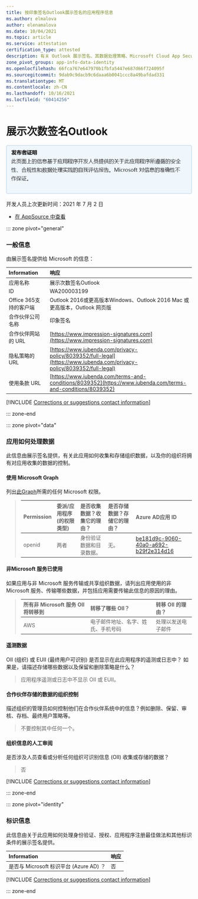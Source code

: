 ```yaml
---
title: 按印象签名Outlook展示签名的应用程序信息
ms.author: elmalova
author: elenamalova
ms.date: 10/04/2021
ms.topic: article
ms.service: attestation
certification_type: attested
description: 有关 Outlook 展示签名、其数据处理策略、Microsoft Cloud App Security 应用程序目录信息和 CSA STAR 注册表中的安全/合规性信息的所有可用安全性和合规性信息。
zone_pivot_groups: app-info-data-identity
ms.openlocfilehash: 66fca767e647970b1fbfa5447e687d66f724095f
ms.sourcegitcommit: 9dab9c9dacb9c6daaa6b0041ccc8a49bafdad331
ms.translationtype: MT
ms.contentlocale: zh-CN
ms.lasthandoff: 10/16/2021
ms.locfileid: "60414256"
---
```

# <a name="impression-signatures-for-outlook"></a>展示次数签名Outlook

<p></p>
<img alt="Publisher Attestation: The information on this page is based on a self-assessment report provided by the app developer on the security, compliance, and data handling practices followed by this app. Microsoft makes no guarantees regarding the accuracy of the information." src="../media/attested.png" width="650" />
<p>开发人员上次更新时间：2021 年 7 月 2 日</p>

* <a href="https://appsource.microsoft.com/product/office/WA200003199" target="_blank">在 AppSource 中查看</a>

::: zone pivot="general"

### <a name="general-information"></a>一般信息

由展示签名提供给 Microsoft 的信息：

| **Information** | **响应** |
|:----------------|:-------------|
| 应用名称 | 展示次数签名Outlook |
| ID | WA200003199 |
| Office 365支持的客户端 | Outlook 2016或更高版本Windows、Outlook 2016 Mac 或更高版本，Outlook 网页版 |
| 合作伙伴公司名称 | 印象签名 |
| 合作伙伴网站的 URL | [https://www.impression-signatures.com](https://www.impression-signatures.com) |
| 隐私策略的 URL | [https://www.iubenda.com/privacy-policy/8039352/full-legal](https://www.iubenda.com/privacy-policy/8039352/full-legal) |
| 使用条款 URL | [https://www.iubenda.com/terms-and-conditions/8039352](https://www.iubenda.com/terms-and-conditions/8039352) |

 [!INCLUDE [Corrections or suggestions contact information](../includes/corrections-or-suggestions.md)]

::: zone-end

::: zone pivot="data"

### <a name="how-the-app-handles-data"></a>应用如何处理数据

此信息由展示签名提供，有关此应用如何收集和存储组织数据，以及你的组织将拥有对应用收集的数据的控制。

#### <a name="data-access-using-microsoft-graph"></a>使用 Microsoft Graph

列出[此Graph](https://docs.microsoft.com/graph/permissions-reference)所需的任何 Microsoft 权限。

>| **Permission**  | **委派/应用程序 (的权限类型)** | **是否收集数据？收集它的理由？** | **是否存储数据？存储它的理由？** | **Azure AD应用 ID** |
>|:----------------|:------------------------------------------------|:--------------------------------------------------------|:--------------------------------------------------|:--------------------|
>| openid | 两者 | 身份验证数据和目录数据。 | 无。 | [be181d9c-9060-40a0-a692-b29f2e314d16](https://docs.microsoft.com/microsoft-365-app-certification/azure/be181d9c-9060-40a0-a692-b29f2e314d16) |


#### <a name="non-microsoft-services-used"></a>非Microsoft 服务已使用

如果应用与非 Microsoft 服务传输或共享组织数据，请列出应用使用的非 Microsoft 服务、传输哪些数据，并包括应用需要传输此信息的原因的理由。

>| **所有非 Microsoft 服务 OII 将转移到** |  **转移了哪些 OII？** | **转移 OII 的理由？** |
>|:-----------------------------------------------------|:------------------------------|:----------------------------------------|
>| AWS | 电子邮件地址、名字、姓氏、手机号码 | 处理以发送电子邮件 |



#### <a name="telemetry-data"></a>遥测数据

OII (组织) 或 EUII (最终用户可识别) 是否显示在此应用程序的遥测或日志中？ 如果是，请描述存储哪些数据以及保留和删除策略是什么？

>应用程序遥测或日志中不显示 OII 或 EUII。

#### <a name="organizational-controls-for-data-stored-by-partner"></a>合作伙伴存储的数据的组织控制

描述组织的管理员如何控制他们在合作伙伴系统中的信息？例如删除、保留、审核、存档、最终用户策略等。

>不要控制其中任何一个。

#### <a name="human-review-of-organizational-information"></a>组织信息的人工审阅

是否涉及人员查看或分析任何组织可识别信息 (OII) 收集或存储的数据？

>否

[!INCLUDE [Corrections or suggestions contact information](../includes/corrections-or-suggestions.md)]

::: zone-end


::: zone pivot="identity"

### <a name="identity-information"></a>标识信息

此信息由关于此应用如何处理身份验证、授权、应用程序注册最佳做法和其他标识条件的展示签名提供。

| **Information** | **响应** |
|:----------------|:-------------|
| 是否与 Microsoft 标识平台 (Azure AD) ？  | 否 |

[!INCLUDE [Corrections or suggestions contact information](../includes/corrections-or-suggestions.md)]

::: zone-end

